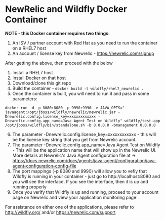 # NewRelic and Wildfly Docker Container

**NOTE - this Docker container requires two things:**

1. An ISV / partner account with Red Hat as you need to run the container on a RHEL7 host
2. An account / license key from Newrelic - https://newrelic.com/signup

After getting the above, then proceed with the below

1. Install a RHEL7 host
2. Install Docker on that host
3. Download/clone this git repo
4. Build the container - `docker build -t wildfly/rhel7_newrelic .`
5. Once the container is built, you will need to run it and pass in some parameters:

`docker run -d -p 8080:8080 -p 9990:9990 -e JAVA_OPTS="-javaagent:/opt/jboss/wildfly/newrelic/newrelic.jar -Dnewrelic.config.license_key=xxxxxxxxxxxx -Dnewrelic.config.app_name=Java Agent Test on Wildfly" wildfly/test-app /opt/jboss/wildfly/bin/standalone.sh -b 0.0.0.0 -bmanagement 0.0.0.0`

6. The parameter -Dnewrelic.config.license_key=xxxxxxxxxxxx - this will be the license key string that you get from Newrelic account.
7. The parameter  -Dnewrelic.config.app_name=Java Agent Test on Wildfly - This will be the application name that will show up in the Newrelic UI. More details at Newrelic's Java Agent configuration file at ->
https://docs.newrelic.com/docs/agents/java-agent/configuration/java-agent-configuration-config-file
8. The port mappings (-p 8080 and 9990) will allow you to vefiy that Wildfly is running in your container - just go to http://localhost:8080 and you will see the interface. If you see the interface, then it is up and running properly
9. Once you verify that Wildfly is up and running, proceed to your account page on Newrelic and view your application monitoring page

For assistance on either one of the applications, please refer to http://wildfly.org/ and/or https://newrelic.com/support
